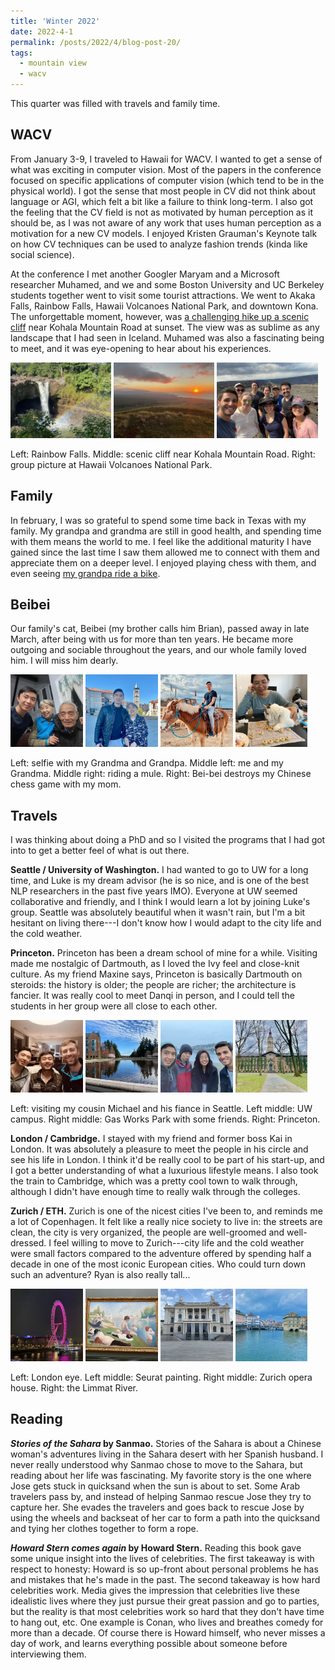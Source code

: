 ```yaml
---
title: 'Winter 2022'
date: 2022-4-1
permalink: /posts/2022/4/blog-post-20/
tags:
  - mountain view
  - wacv
---
```


This quarter was filled with travels and family time.

## WACV

From January 3-9, I traveled to Hawaii for WACV. 
I wanted to get a sense of what was exciting in computer vision. 
Most of the papers in the conference focused on specific applications of computer vision (which tend to be in the physical world). 
I got the sense that most people in CV did not think about language or AGI, which felt a bit like a failure to think long-term. 
I also got the feeling that the CV field is not as motivated by human perception as it should be, as I was not aware of any work that uses human perception as a motivation for a new CV models. 
I enjoyed Kristen Grauman's Keynote talk on how CV techniques can be used to analyze fashion trends (kinda like social science).

At the conference I met another Googler Maryam and a Microsoft researcher Muhamed, and we and some Boston University and UC Berkeley students together went to visit some tourist attractions.
We went to Akaka Falls, Rainbow Falls, Hawaii Volcanoes National Park, and downtown Kona.
The unforgettable moment, however, was [a challenging hike up a scenic cliff](https://www.youtube.com/watch?v=ynR_Nlv7V9c) near Kohala Mountain Road at sunset. 
The view was as sublime as any landscape that I had seen in Iceland.
Muhamed was also a fascinating being to meet, and it was eye-opening to hear about his experiences.

<img src='/images/IMG_5158.jpeg' width="32%">
<img src='/images/IMG_5201.jpeg' width="32%">
<img src='/images/IMG_5224.jpeg' width="32%">

Left: Rainbow Falls. Middle: scenic cliff near Kohala Mountain Road. Right: group picture at Hawaii Volcanoes National Park.

## Family

In february, I was so grateful to spend some time back in Texas with my family. 
My grandpa and grandma are still in good health, and spending time with them means the world to me. 
I feel like the additional maturity I have gained since the last time I saw them allowed me to connect with them and appreciate them on a deeper level.
I enjoyed playing chess with them, and even seeing [my grandpa ride a bike](https://www.youtube.com/watch?v=q9aTwqfbJlA).

## Beibei

Our family's cat, Beibei (my brother calls him Brian), passed away in late March, after being with us for more than ten years. He became more outgoing and sociable throughout the years, and our whole family loved him. I will miss him dearly.


<img src='/images/IMG_5234.jpeg' width="23%">
<img src='/images/IMG_5244.jpeg' width="23%">
<img src='/images/IMG_0169.jpeg' width="23%">
<img src='/images/IMG_5267.jpeg' width="23%">

Left: selfie with my Grandma and Grandpa. Middle left: me and my Grandma. Middle right: riding a mule. Right: Bei-bei destroys my Chinese chess game with my mom.

## Travels

I was thinking about doing a PhD and so I visited the programs that I had got into to get a better feel of what is out there.

**Seattle / University of Washington.** I had wanted to go to UW for a long time, and Luke is my dream advisor (he is so nice, and is one of the best NLP researchers in the past five years IMO). Everyone at UW seemed collaborative and friendly, and I think I would learn a lot by joining Luke's group. Seattle was absolutely beautiful when it wasn't rain, but I'm a bit hesitant on living there---I don't know how I would adapt to the city life and the cold weather.

**Princeton.** Princeton has been a dream school of mine for a while. Visiting made me nostalgic of Dartmouth, as I loved the Ivy feel and close-knit culture. As my friend Maxine says, Princeton is basically Dartmouth on steroids: the history is older; the people are richer; the architecture is fancier. It was really cool to meet Danqi in person, and I could tell the students in her group were all close to each other.

<img src='/images/IMG_5295.png' width="23%">
<img src='/images/IMG_5309.png' width="23%">
<img src='/images/IMG_5301.png' width="23%">
<img src='/images/IMG_5313.png' width="23%">

Left: visiting my cousin Michael and his fiance in Seattle. Left middle: UW campus. Right middle: Gas Works Park with some friends. Right: Princeton.

**London / Cambridge.** I stayed with my friend and former boss Kai in London. It was absolutely a pleasure to meet the people in his circle and see his life in London. I think it'd be really cool to be part of his start-up, and I got a better understanding of what a luxurious lifestyle means. I also took the train to Cambridge, which was a pretty cool town to walk through, although I didn't have enough time to really walk through the colleges. 

**Zurich / ETH.** Zurich is one of the nicest cities I've been to, and reminds me a lot of Copenhagen. It felt like a really nice society to live in: the streets are clean, the city is very organized, the people are well-groomed and well-dressed. I feel willing to move to Zurich---city life and the cold weather were small factors compared to the adventure offered by spending half a decade in one of the most iconic European cities. Who could turn down such an adventure? Ryan is also really tall...

<img src='/images/IMG_5320.png' width="23%">
<img src='/images/IMG_5327.png' width="23%">
<img src='/images/IMG_5342.png' width="23%">
<img src='/images/IMG_5344.png' width="23%">

Left: London eye. Left middle: Seurat painting. Right middle: Zurich opera house. Right: the Limmat River.

## Reading

***Stories of the Sahara* by Sanmao.** 
Stories of the Sahara is about a Chinese woman's adventures living in the Sahara desert with her Spanish husband. 
I never really understood why Sanmao chose to move to the Sahara, but reading about her life was fascinating. 
My favorite story is the one where Jose gets stuck in quicksand when the sun is about to set. 
Some Arab travelers pass by, and instead of helping Sanmao rescue Jose they try to capture her. She evades the travelers and goes back to rescue Jose by using the wheels and backseat of her car to form a path into the quicksand and tying her clothes together to form a rope.

***Howard Stern comes again* by Howard Stern.** 
Reading this book gave some unique insight into the lives of celebrities. 
The first takeaway is with respect to honesty: Howard is so up-front about personal problems he has and mistakes that he's made in the past.
The second takeaway is how hard celebrities work. Media gives the impression that celebrities live these idealistic lives where they just pursue their great passion and go to parties, but the reality is that most celebrities work so hard that they don't have time to hang out, etc. One example is Conan, who lives and breathes comedy for more than a decade. Of course there is Howard himself, who never misses a day of work, and learns everything possible about someone before interviewing them.
